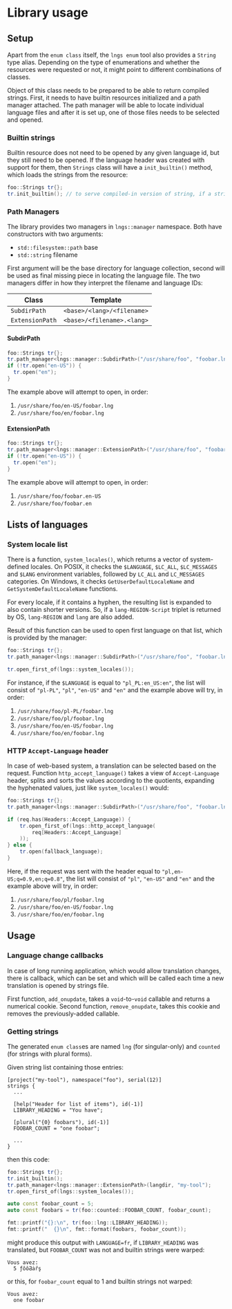 # Library usage

## Setup

Apart from the `enum class` itself, the `lngs enum` tool also provides a
`String` type alias. Depending on the type of enumerations and whether the
resources were requested or not, it might point to different combinations
of classes.

Object of this class needs to be prepared to be able to return compiled
strings. First, it needs to have builtin resources initialized and a path
manager attached. The path manager will be able to locate individual
language files and after it is set up, one of those files needs to be
selected and opened.

### Builtin strings

Builtin resource does not need to be opened by any given language id, but
they still need to be opened. If the language header was created with
support for them, then `Strings` class will have a `init_builtin()` method,
which loads the strings from the resource:

```cxx
foo::Strings tr{};
tr.init_builtin(); // to serve compiled-in version of string, if a string is missing...
```

### Path Managers

The library provides two managers in `lngs::manager` namespace. Both have
constructors with two arguments:

- `std::filesystem::path` base
- `std::string` filename

First argument will be the base directory for language collection, second
will be used as final missing piece in locating the language file. The two
managers differ in how they interpret the filename and language IDs:


| Class | Template |
|-------|------|
| `SubdirPath` | `<base>/<lang>/<filename>` |
| `ExtensionPath` | `<base>/<filename>.<lang>` |


#### SubdirPath

```cxx
foo::Strings tr{};
tr.path_manager<lngs::manager::SubdirPath>("/usr/share/foo", "foobar.lng");
if (!tr.open("en-US")) {
  tr.open("en");
}
```

The example above will attempt to open, in order:

1. `/usr/share/foo/en-US/foobar.lng`
2. `/usr/share/foo/en/foobar.lng`

#### ExtensionPath

```cxx
foo::Strings tr{};
tr.path_manager<lngs::manager::ExtensionPath>("/usr/share/foo", "foobar");
if (!tr.open("en-US")) {
  tr.open("en");
}
```

The example above will attempt to open, in order:

1. `/usr/share/foo/foobar.en-US`
2. `/usr/share/foo/foobar.en`

## Lists of languages

### System locale list

There is a function, `system_locales()`, which returns a vector of
system-defined locales. On POSIX, it checks the `$LANGUAGE`, `$LC_ALL`,
`$LC_MESSAGES` and `$LANG` environment variables, followed by `LC_ALL` and `LC_MESSAGES` categories. On Windows, it checks `GetUserDefaultLocaleName`
and `GetSystemDefaultLocaleName` functions.

For every locale, if it contains a hyphen, the resulting list is expanded
to also contain shorter versions. So, if a `lang-REGION-Script` triplet is
returned by OS, `lang-REGION` and `lang` are also added.

Result of this function can be used to open first language on that list,
which is provided by the manager:

```cxx
foo::Strings tr{};
tr.path_manager<lngs::manager::SubdirPath>("/usr/share/foo", "foobar.lng");

tr.open_first_of(lngs::system_locales());
```

For instance, if the `$LANGUAGE` is equal to `"pl_PL:en_US:en"`, the list
will consist of `"pl-PL"`, `"pl"`, `"en-US"` and `"en"` and the example
above will try, in order:

1. `/usr/share/foo/pl-PL/foobar.lng`
2. `/usr/share/foo/pl/foobar.lng`
3. `/usr/share/foo/en-US/foobar.lng`
4. `/usr/share/foo/en/foobar.lng`


### HTTP `Accept-Language` header

In case of web-based system, a translation can be selected based on the
request. Function `http_accept_language()` takes a view of
`Accept-Language` header, splits and sorts the values according to the
quotients, expanding the hyphenated values, just like `system_locales()`
would:

```cxx
foo::Strings tr{};
tr.path_manager<lngs::manager::SubdirPath>("/usr/share/foo", "foobar.lng");

if (req.has(Headers::Accept_Language)) {
    tr.open_first_of(lngs::http_accept_language(
        req[Headers::Accept_Language]
    ));
} else {
    tr.open(fallback_language);
}
```

Here, if the request was sent with the header equal to `"pl,en-US;q=0.9,en;q=0.8"`,
the list will consist of `"pl"`, `"en-US"` and `"en"` and the example above
will try, in order:

1. `/usr/share/foo/pl/foobar.lng`
2. `/usr/share/foo/en-US/foobar.lng`
3. `/usr/share/foo/en/foobar.lng`

## Usage

### Language change callbacks

In case of long running application, which would allow translation changes,
there is callback, which can be set and which will be called each time a
new translation is opened by strings file.

First function, `add_onupdate`, takes a `void`-to-`void` callable and
returns a numerical cookie. Second function, `remove_onupdate`, takes this
cookie and removes the previously-added callable.

### Getting strings

The generated `enum class`es are named `lng` (for singular-only) and
`counted` (for strings with plural forms). 

Given string list containing those entries:
```idl
[project("my-tool"), namespace("foo"), serial(12)]
strings {
  ...

  [help("Header for list of items"), id(-1)]
  LIBRARY_HEADING = "You have";

  [plural("{0} foobars"), id(-1)]
  FOOBAR_COUNT = "one foobar";

  ...
}
```

then this code:

```cxx
foo::Strings tr{};
tr.init_builtin();
tr.path_manager<lngs::manager::ExtensionPath>(langdir, "my-tool");
tr.open_first_of(lngs::system_locales());

auto const foobar_count = 5;
auto const foobars = tr(foo::counted::FOOBAR_COUNT, foobar_count);

fmt::printf("{}:\n", tr(foo::lng::LIBRARY_HEADING));
fmt::printf("  {}\n", fmt::format(foobars, foobar_count));
```

might produce this output with `LANGUAGE=fr`, if `LIBRARY_HEADING` was
translated, but `FOOBAR_COUNT` was not and builtin strings were warped:

```
Vous avez:
  5 ƒôôƋȧȓş
```

or this, for `foobar_count` equal to 1 and builtin strings not warped:

```
Vous avez:
  one foobar
```

